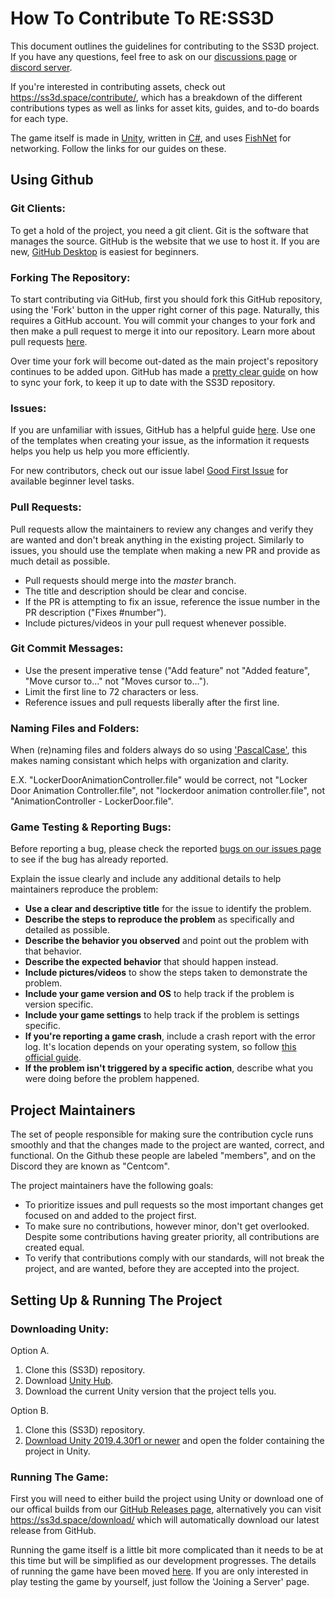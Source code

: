 # How To Contribute To RE:SS3D

This document outlines the guidelines for contributing to the SS3D project. If you have any questions, feel free to ask on our [discussions page](https://github.com/RE-SS3D/SS3D/discussions) or [discord server](https://discord.gg/Z3sPhyS).

If you're interested in contributing assets, check out https://ss3d.space/contribute/, which has a breakdown of the different contributions types as well as links for asset kits, guides, and to-do boards for each type.

The game itself is made in [Unity](https://ss3d.gitbook.io/programming/introduction/contributing-to-ss3d/unity), written in [C#](https://ss3d.gitbook.io/programming/guidelines/the-c-style-guide), and uses [FishNet](https://ss3d.gitbook.io/programming/networking/fishnet-networking) for networking. Follow the links for our guides on these. 

## Using Github

### Git Clients:

To get a hold of the project, you need a git client. Git is the software that manages the source. GitHub is the website that we use to host it. If you are new, [GitHub Desktop](https://desktop.github.com/) is easiest for beginners.

### Forking The Repository:

To start contributing via GitHub, first you should fork this GitHub repository, using the 'Fork' button in the upper right corner of this page. Naturally, this requires a GitHub account. You will commit your changes to your fork and then make a pull request to merge it into our repository. Learn more about pull requests [here](https://help.github.com/en/github/collaborating-with-issues-and-pull-requests/about-comparing-branches-in-pull-requests).

Over time your fork will become out-dated as the main project's repository continues to be added upon. GitHub has made a [pretty clear guide](https://help.github.com/articles/syncing-a-fork/) on how to sync your fork, to keep it up to date with the SS3D repository.

### Issues: 

If you are unfamiliar with issues, GitHub has a helpful guide [here](https://guides.github.com/features/issues/). Use one of the templates when creating your issue, as the information it requests helps you help us help you more efficiently.

For new contributors, check out our issue label [Good First Issue](https://github.com/RE-SS3D/SS3D/labels/Good%20first%20issue) for available beginner level tasks.

### Pull Requests:

Pull requests allow the maintainers to review any changes and verify they are wanted and don't break anything in the existing project. Similarly to issues, you should use the template when making a new PR and provide as much detail as possible.

* Pull requests should merge into the *master* branch.
* The title and description should be clear and concise.
* If the PR is attempting to fix an issue, reference the issue number in the PR description ("Fixes #number").
* Include pictures/videos in your pull request whenever possible.

### Git Commit Messages:

* Use the present imperative tense ("Add feature" not "Added feature", "Move cursor to..." not "Moves cursor to...").
* Limit the first line to 72 characters or less.
* Reference issues and pull requests liberally after the first line.

### Naming Files and Folders:

When (re)naming files and folders always do so using ['PascalCase'](https://techterms.com/definition/pascalcase), this makes naming consistant which helps with organization and clarity.

E.X. "LockerDoorAnimationController.file" would be correct,
not "Locker Door Animation Controller.file",
not "lockerdoor animation controller.file",
not "AnimationController - LockerDoor.file".

### Game Testing & Reporting Bugs:

Before reporting a bug, please check the reported [bugs on our issues page](https://github.com/RE-SS3D/SS3D/labels/Bug) to see if the bug has already reported.

Explain the issue clearly and include any additional details to help maintainers reproduce the problem:

* **Use a clear and descriptive title** for the issue to identify the problem.
* **Describe the steps to reproduce the problem** as specifically and detailed as possible.
* **Describe the behavior you observed** and point out the problem with that behavior.
* **Describe the expected behavior** that should happen instead.
* **Include pictures/videos** to show the steps taken to demonstrate the problem.
* **Include your game version and OS** to help track if the problem is version specific.
* **Include your game settings** to help track if the problem is settings specific.
* **If you're reporting a game crash**, include a crash report with the error log. It's location depends on your operating system, so follow [this official guide](https://docs.unity3d.com/Manual/LogFiles.html).
* **If the problem isn't triggered by a specific action**, describe what you were doing before the problem happened.

## Project Maintainers

The set of people responsible for making sure the contribution cycle runs smoothly and that the changes made to the project are wanted, correct, and functional. On the Github these people are labeled "members", and on the Discord they are known as "Centcom".

The project maintainers have the following goals:

* To prioritize issues and pull requests so the most important changes get focused on and added to the project first.
* To make sure no contributions, however minor, don't get overlooked. Despite some contributions having greater priority, all contributions are created equal.
* To verify that contributions comply with our standards, will not break the project, and are wanted, before they are accepted into the project.

## Setting Up & Running The Project

### Downloading Unity:

Option A.
1. Clone this (SS3D) repository.
2. Download [Unity Hub](https://unity3d.com/get-unity/download).
3. Download the current Unity version that the project tells you.

Option B.
1. Clone this (SS3D) repository.
2. [Download Unity 2019.4.30f1 or newer](https://unity3d.com/get-unity/download/archive) and open the folder containing the project in Unity.

### Running The Game:

First you will need to either build the project using Unity or download one of our offical builds from our [GitHub Releases page](https://github.com/RE-SS3D/SS3D/releases), alternatively you can visit https://ss3d.space/download/ which will automatically download our latest release from GitHub.

Running the game itself is a little bit more complicated than it needs to be at this time but will be simplified as our development progresses. The details of running the game have been moved [here](https://ss3d.gitbook.io/programming/guides/running). If you are only interested in play testing the game by yourself, just follow the 'Joining a Server' page.
